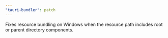 ```yaml
---
"tauri-bundler": patch
---
```


Fixes resource bundling on Windows when the resource path includes root or parent directory components.
